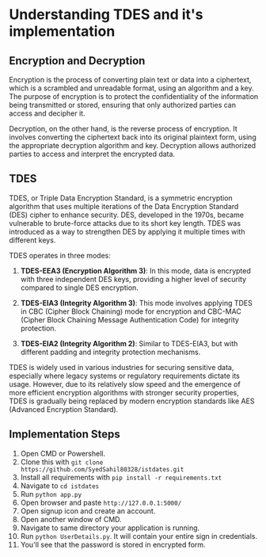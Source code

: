 # Understanding TDES and it's implementation
## Encryption and Decryption

Encryption is the process of converting plain text or data into a ciphertext, which is a scrambled and unreadable format, using an algorithm and a key. The purpose of encryption is to protect the confidentiality of the information being transmitted or stored, ensuring that only authorized parties can access and decipher it.

Decryption, on the other hand, is the reverse process of encryption. It involves converting the ciphertext back into its original plaintext form, using the appropriate decryption algorithm and key. Decryption allows authorized parties to access and interpret the encrypted data.

## TDES

TDES, or Triple Data Encryption Standard, is a symmetric encryption algorithm that uses multiple iterations of the Data Encryption Standard (DES) cipher to enhance security. DES, developed in the 1970s, became vulnerable to brute-force attacks due to its short key length. TDES was introduced as a way to strengthen DES by applying it multiple times with different keys.

TDES operates in three modes: 

1. **TDES-EEA3 (Encryption Algorithm 3)**: In this mode, data is encrypted with three independent DES keys, providing a higher level of security compared to single DES encryption.

2. **TDES-EIA3 (Integrity Algorithm 3)**: This mode involves applying TDES in CBC (Cipher Block Chaining) mode for encryption and CBC-MAC (Cipher Block Chaining Message Authentication Code) for integrity protection.

3. **TDES-EIA2 (Integrity Algorithm 2)**: Similar to TDES-EIA3, but with different padding and integrity protection mechanisms.

TDES is widely used in various industries for securing sensitive data, especially where legacy systems or regulatory requirements dictate its usage. However, due to its relatively slow speed and the emergence of more efficient encryption algorithms with stronger security properties, TDES is gradually being replaced by modern encryption standards like AES (Advanced Encryption Standard).

## Implementation Steps

1. Open CMD or Powershell.
2. Clone this with `git clone https://github.com/SyedSahil80328/istdates.git`
3. Install all requirements with `pip install -r requirements.txt`
4. Navigate to `cd istdates`
5. Run `python app.py`
6. Open browser and paste `http://127.0.0.1:5000/`
7. Open signup icon and create an account.
8. Open another window of CMD.
9. Navigate to same directory your application is running.
10. Run `python UserDetails.py`. It will contain your entire sign in credentials.
11. You'll see that the password is stored in encrypted form.
